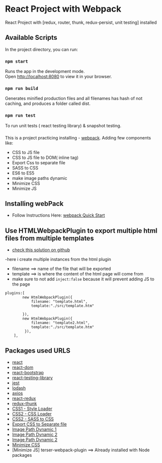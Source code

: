 # React Project with Webpack

React Project with [redux, router, thunk, redux-persist, unit testing] installed

## Available Scripts

In the project directory, you can run:

### `npm start`

Runs the app in the development mode.\
Open [http://localhost:8080](http://localhost:8080) to view it in your browser.

### `npm run build`

Generates minified production files and all filenames has hash of not caching, and produces a folder called dist.

### `npm run test`

To run unit tests ( react testing library) & snapshot testing.

###

This is a project practicing installing - [webpack](https://webpack.js.org/).
Adding few components like:

- CSS to JS file
- CSS to JS file to DOM( inline tag)
- Export Css to separate file
- SASS to CSS
- ES6 to ES5
- make image paths dynamic
- Minimize CSS
- Minimize JS

## Installing webPack

- Follow Instructions Here:
  [webpack Quick Start](https://webpack.js.org/guides/installation/)

## Use HTMLWebpackPlugin to export multiple html files from multiple templates

- [check this solution on github](https://github.com/jantimon/html-webpack-plugin/issues/218#issuecomment-183066602)

-here i create multiple instances from the html plugin

- filename ==> name of the file that will be exported
- template ==> is where the content of the html page will come from
- make sure to not add `inject:false` because it will prevent adding JS to the page

```
plugins:[
        new HtmlWebpackPlugin({
            filename: "template.html",
            template:"./src/template.htm"

        }),
        new HtmlWebpackPlugin({
            filename: "template2.html",
            template:"./src/template.htm"
         }),
    ],
```

## Packages used URLS

- [react](https://www.npmjs.com/package/react)
- [react-dom](https://www.npmjs.com/package/react-dom)
- [react-bootstrap](https://www.npmjs.com/package/react-bootstrap)
- [react-testing-library](https://www.npmjs.com/package/@testing-library/react)
- [jest](https://www.npmjs.com/package/jest)
- [lodash](https://www.npmjs.com/package/lodash)
- [axios](https://www.npmjs.com/package/axios)
- [react-redux](https://www.npmjs.com/package/react-redux)
- [redux-thunk](https://www.npmjs.com/package/redux-thunk)
- [CSS1 - Style Loader](https://webpack.js.org/loaders/style-loader/)
- [CSS2 - CSS Loader](https://webpack.js.org/loaders/css-loader/)
- [CSS2 - SASS to CSS](https://github.com/webpack-contrib/sass-loader)
- [Export CSS to Separate file](https://github.com/webpack-contrib/mini-css-extract-plugin)
- [Image Path Dynamic 1](https://github.com/webpack-contrib/html-loader)
- [Image Path Dynamic 2](https://webpack.js.org/loaders/file-loader/)
- [Image Path Dynamic 2](https://webpack.js.org/loaders/file-loader/)
- [Minimize CSS](https://github.com/NMFR/optimize-css-assets-webpack-plugin)
- [Minimize JS] terser-webpack-plugin ==> Already installed with Node packages
